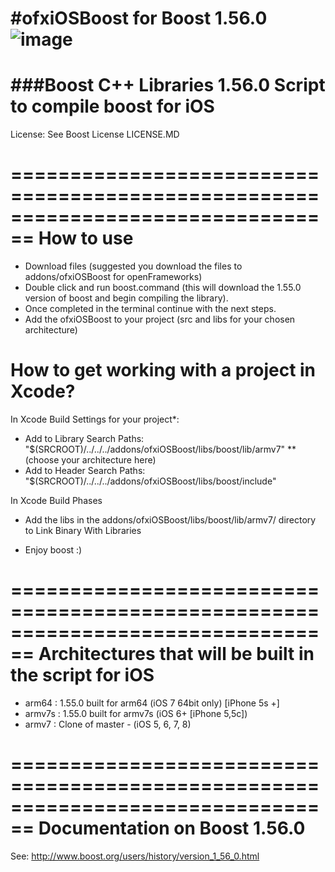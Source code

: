 #ofxiOSBoost for Boost 1.56.0  ![image](https://travis-ci.org/danoli3/ofxiOSBoost.svg?branch=master-test)
============


###Boost C++ Libraries 1.56.0 Script to compile boost for iOS
================================================================================
License: See Boost License LICENSE.MD

================================================================================
How to use
================================================================================
- Download files (suggested you download the files to addons/ofxiOSBoost for openFrameworks)
- Double click and run boost.command (this will download the 1.55.0 version of boost and begin compiling the library).
- Once completed in the terminal continue with the next steps.
- Add the ofxiOSBoost to your project (src and libs for your chosen architecture)


How to get working with a project in Xcode?
============

In Xcode Build Settings for your project*:
- Add to Library Search Paths: "$(SRCROOT)/../../../addons/ofxiOSBoost/libs/boost/lib/armv7" **(choose your architecture here)
- Add to Header Search Paths: "$(SRCROOT)/../../../addons/ofxiOSBoost/libs/boost/include"


In Xcode Build Phases
- Add the libs in the addons/ofxiOSBoost/libs/boost/lib/armv7/ directory to Link Binary With Libraries

- Enjoy boost :)

================================================================================
Architectures that will be built in the script for iOS
================================================================================
- arm64 : 1.55.0 built for arm64 (iOS 7 64bit only) [iPhone 5s +]
- armv7s : 1.55.0 built for armv7s (iOS 6+ [iPhone 5,5c])
- armv7 : Clone of master - (iOS 5, 6, 7, 8)

================================================================================
Documentation on Boost 1.56.0
================================================================================

See: http://www.boost.org/users/history/version_1_56_0.html